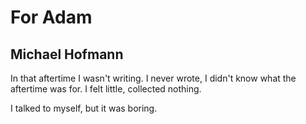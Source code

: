 # For Adam
## Michael Hofmann
In that aftertime
I wasn't writing. I never wrote,
I didn't know what the aftertime was for.
I felt little, collected nothing.

I talked to myself, but it was boring.
